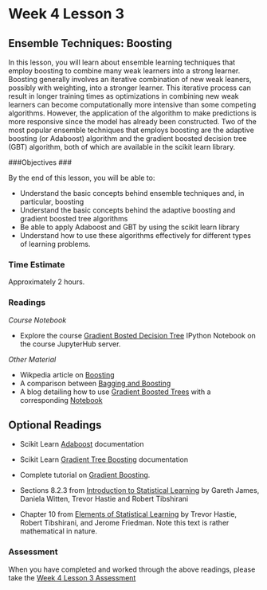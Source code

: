 # Week 4 Lesson 3 #
## Ensemble Techniques: Boosting ##

In this lesson, you will learn about ensemble learning techniques that
employ boosting to combine many weak learners into a strong learner.
Boosting generally involves an iterative combination of new weak
leaners, possibly with weighting, into a stronger learner. This
iterative process can result in longer training times as optimizations
in combining new weak learners can become computationally more intensive
than some competing algorithms. However, the application of the
algorithm to make predictions is more responsive since the model has
already been constructed. Two of the most popular ensemble techniques
that employs boosting are the adaptive boosting (or Adaboost) algorithm
and the gradient boosted decision tree (GBT) algorithm, both of which are
available in the scikit learn library. 

###Objectives ###

By the end of this lesson, you will be able to:

- Understand the basic concepts behind ensemble techniques and, in particular, boosting
- Understand the basic concepts behind the adaptive boosting and gradient boosted tree algorithms
- Be able to apply Adaboost and GBT by using the scikit learn library
- Understand how to use these algorithms effectively for different types of learning problems.

### Time Estimate ###

Approximately 2 hours.

### Readings ####

_Course Notebook_

- Explore the course [Gradient Bosted Decision Tree][l2nb]
IPython Notebook on the course JupyterHub server.

_Other Material_

- Wikpedia article on [Boosting][wb]
- A comparison between [Bagging and Boosting][cbb]
- A blog detailing how to use [Gradient Boosted Trees][bgbt] with a corresponding [Notebook][ngbt]

## Optional Readings ##

- Scikit Learn [Adaboost][sada] documentation
- Scikit Learn [Gradient Tree Boosting][sgbt] documentation

- Complete tutorial on [Gradient Boosting][tgbt].

- Sections 8.2.3 from [Introduction to Statistical Learning][isl]  by
Gareth James, Daniela Witten, Trevor Hastie and Robert Tibshirani
- Chapter 10 from [Elements of Statistical Learning][esl] by Trevor
Hastie, Robert Tibshirani, and Jerome Friedman. Note this text is rather
mathematical in nature.

### Assessment ###

When you have completed and worked through the above readings, please take the [Week 4 Lesson 3 Assessment][la]

[l2nb]: ../notebooks/intro2gbt.ipynb
[la]: https://learn.illinois.edu/mod/quiz/view.php?id=

[sada]: http://scikit-learn.org/stable/modules/ensemble.html#adaboost
[sgbt]: http://scikit-learn.org/stable/modules/ensemble.html#gradient-tree-boosting

[wb]: https://en.wikipedia.org/wiki/Boosting_(machine_learning)

[bgbt]: http://www.datarobot.com/blog/gradient-boosted-regression-trees/
[ngbt]: http://nbviewer.jupyter.org/urls/s3.amazonaws.com/datarobotblog/notebooks/gbm-tutorial.ipynb

[cbb]: http://fastml.com/what-is-better-gradient-boosted-trees-or-random-forest/

[tgbt]: http://www.ncbi.nlm.nih.gov/pmc/articles/PMC3885826/

[isl]: http://www-bcf.usc.edu/~gareth/ISL/
[esl]: http://statweb.stanford.edu/~tibs/ElemStatLearn/
